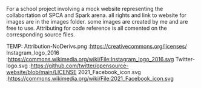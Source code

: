 For a school project involving a mock website representing the collabortation of SPCA and Spark arena.
all rights and link to website for images are in the images folder. some images are created by me and are free to use.
Attributing for code reference is all comented on the corresponding source files.

TEMP: 	Attribution-NoDerivs.png :https://creativecommons.org/licenses/ 
		Instagram_logo_2016		:https://commons.wikimedia.org/wiki/File:Instagram_logo_2016.svg
		Twitter-logo.svg 		:https://github.com/twitter/opensource-website/blob/main/LICENSE
		2021_Facebook_icon.svg	:https://commons.wikimedia.org/wiki/File:2021_Facebook_icon.svg